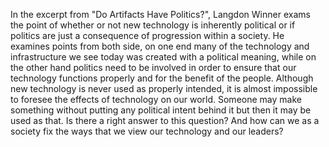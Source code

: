 In the excerpt from "Do Artifacts Have Politics?", Langdon Winner exams the point of whether or not new technology is inherently political or if politics are just a consequence of progression within a society. He examines points from both side, on one end many of the technology and infrastructure we see today was created with a political meaning, while on the other hand politics need to be involved in order to ensure that our technology functions properly and for the benefit of the people. Although new technology is never used as properly intended, it is almost impossible to foresee the effects of technology on our world. Someone may make something without putting any political intent behind it but then it may be used as that. Is there a right answer to this question? And how can we as a society fix the ways that we view our technology and our leaders?